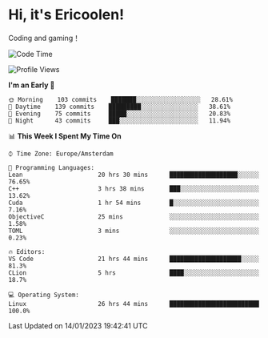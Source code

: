 # Hi, it's Ericoolen!
Coding and gaming！

<!--START_SECTION:waka-->
![Code Time](http://img.shields.io/badge/Code%20Time-618%20hrs%2056%20mins-blue)

![Profile Views](http://img.shields.io/badge/Profile%20Views-0-blue)

**I'm an Early 🐤** 

```text
🌞 Morning    103 commits    ███████░░░░░░░░░░░░░░░░░░   28.61% 
🌆 Daytime    139 commits    █████████░░░░░░░░░░░░░░░░   38.61% 
🌃 Evening    75 commits     █████░░░░░░░░░░░░░░░░░░░░   20.83% 
🌙 Night      43 commits     ███░░░░░░░░░░░░░░░░░░░░░░   11.94%

```


📊 **This Week I Spent My Time On** 

```text
⌚︎ Time Zone: Europe/Amsterdam

💬 Programming Languages: 
Lean                     20 hrs 30 mins      ███████████████████░░░░░░   76.65% 
C++                      3 hrs 38 mins       ███░░░░░░░░░░░░░░░░░░░░░░   13.62% 
Cuda                     1 hr 54 mins        █░░░░░░░░░░░░░░░░░░░░░░░░   7.16% 
ObjectiveC               25 mins             ░░░░░░░░░░░░░░░░░░░░░░░░░   1.58% 
TOML                     3 mins              ░░░░░░░░░░░░░░░░░░░░░░░░░   0.23%

🔥 Editors: 
VS Code                  21 hrs 44 mins      ████████████████████░░░░░   81.3% 
CLion                    5 hrs               ████░░░░░░░░░░░░░░░░░░░░░   18.7%

💻 Operating System: 
Linux                    26 hrs 44 mins      █████████████████████████   100.0%

```


 Last Updated on 14/01/2023 19:42:41 UTC
<!--END_SECTION:waka-->

